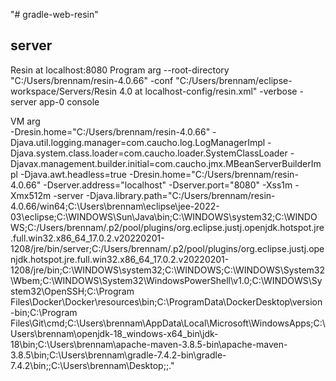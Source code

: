 "# gradle-web-resin" 

## server

Resin at localhost:8080
Program arg
--root-directory "C:/Users/brennam/resin-4.0.66"
      -conf "C:/Users/brennam/eclipse-workspace/Servers/Resin 4.0 at localhost-config/resin.xml"
      -verbose
       -server app-0 console
	   
VM arg	   
	       -Dresin.home="C:/Users/brennam/resin-4.0.66"
      -Djava.util.logging.manager=com.caucho.log.LogManagerImpl 
      -Djava.system.class.loader=com.caucho.loader.SystemClassLoader
      -Djavax.management.builder.initial=com.caucho.jmx.MBeanServerBuilderImpl 
      -Djava.awt.headless=true 
      -Dresin.home="C:/Users/brennam/resin-4.0.66"
      -Dserver.address="localhost" 
      -Dserver.port="8080"
      -Xss1m -Xmx512m -server
      -Djava.library.path="C:/Users/brennam/resin-4.0.66/win64;C:\Users\brennam\eclipse\jee-2022-03\eclipse;C:\WINDOWS\Sun\Java\bin;C:\WINDOWS\system32;C:\WINDOWS;C:/Users/brennam/.p2/pool/plugins/org.eclipse.justj.openjdk.hotspot.jre.full.win32.x86_64_17.0.2.v20220201-1208/jre/bin/server;C:/Users/brennam/.p2/pool/plugins/org.eclipse.justj.openjdk.hotspot.jre.full.win32.x86_64_17.0.2.v20220201-1208/jre/bin;C:\WINDOWS\system32;C:\WINDOWS;C:\WINDOWS\System32\Wbem;C:\WINDOWS\System32\WindowsPowerShell\v1.0\;C:\WINDOWS\System32\OpenSSH\;C:\Program Files\Docker\Docker\resources\bin;C:\ProgramData\DockerDesktop\version-bin;C:\Program Files\Git\cmd;C:\Users\brennam\AppData\Local\Microsoft\WindowsApps;C:\Users\brennam\openjdk-18_windows-x64_bin\jdk-18\bin;C:\Users\brennam\apache-maven-3.8.5-bin\apache-maven-3.8.5\bin;C:\Users\brennam\gradle-7.4.2-bin\gradle-7.4.2\bin;;C:\Users\brennam\Desktop;;."
	  